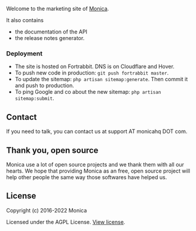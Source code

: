 Welcome to the marketing site of [Monica](https://monicahq.com).

It also contains
* the documentation of the API
* the release notes generator.

### Deployment

* The site is hosted on Fortrabbit. DNS is on Cloudflare and Hover.
* To push new code in production: `git push fortrabbit master`.
* To update the sitemap: `php artisan sitemap:generate`. Then commit it and push to production.
* To ping Google and co about the new sitemap: `php artisan sitemap:submit`.

## Contact

If you need to talk, you can contact us at support AT monicahq DOT com.

## Thank you, open source

Monica use a lot of open source projects and we thank them with all our hearts. We hope that providing Monica as an free, open source project will help other people the same way those softwares have helped us.

## License

Copyright (c) 2016-2022 Monica

Licensed under the AGPL License. [View license](/LICENSE).
